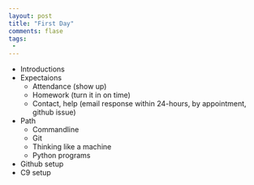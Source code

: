 ```yaml
---
layout: post
title: "First Day"
comments: flase
tags:
 -
---
```


- Introductions
- Expectaions
  - Attendance (show up)
  - Homework (turn it in on time)
  - Contact, help (email response within 24-hours, by appointment, github issue)
- Path
  - Commandline
  - Git
  - Thinking like a machine
  - Python programs
- Github setup
- C9 setup

